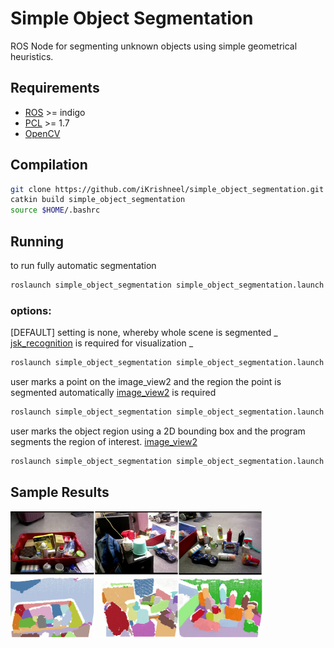 # Simple Object Segmentation
ROS Node for segmenting unknown objects using simple geometrical heuristics. 

## Requirements
- [ROS](http://wiki.ros.org/indigo) >= indigo
- [PCL](https://github.com/PointCloudLibrary/pcl) >= 1.7
- [OpenCV](https://github.com/opencv/opencv)

## Compilation

```bash
git clone https://github.com/iKrishneel/simple_object_segmentation.git
catkin build simple_object_segmentation
source $HOME/.bashrc
```

## Running
to run fully automatic segmentation
```bash
roslaunch simple_object_segmentation simple_object_segmentation.launch
```
### options:
[DEFAULT] setting is none, whereby whole scene is segmented 
_ [jsk_recognition](https://github.com/jsk-ros-pkg/jsk_recognition) is required for visualization _
```bash
roslaunch simple_object_segmentation simple_object_segmentation.launch user_input:=none
```
user marks a point on the image_view2 and the region the point is segmented automatically [image_view2](https://github.com/jsk-ros-pkg/jsk_common) is required
```bash
roslaunch simple_object_segmentation simple_object_segmentation.launch user_input:=point
```
user marks the object region using a 2D bounding box and the program segments the region of interest. [image_view2](https://github.com/jsk-ros-pkg/jsk_common)
```bash
roslaunch simple_object_segmentation simple_object_segmentation.launch user_input:=rect
```

## Sample Results
<img src="data/sample.png" width="80%" height="80%"/>